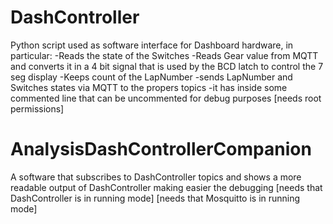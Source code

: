 # DashController
Python script used as software interface for Dashboard hardware, in particular:
-Reads the state of the Switches
-Reads Gear value from MQTT and converts it in a 4 bit signal that is used by the BCD latch to control the 7 seg display
-Keeps count of the LapNumber
-sends LapNumber and Switches states via MQTT to the propers topics
-it has inside some commented line that can be uncommented for debug purposes
[needs root permissions]


# AnalysisDashControllerCompanion
A software that subscribes to DashController topics and shows a more readable output of DashController making easier the debugging
[needs that DashController is in running mode]
[needs that Mosquitto is in running mode]
